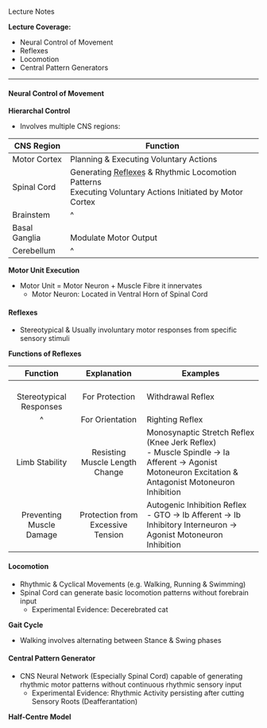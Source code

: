Lecture Notes

**Lecture Coverage:**
- Neural Control of Movement
- Reflexes
- Locomotion
- Central Pattern Generators

---
#### **Neural Control of Movement**
**Hierarchal Control**
- Involves multiple CNS regions:

| CNS Region    | Function                                                                                                                                                      |
| ------------- | ------------------------------------------------------------------------------------------------------------------------------------------------------------- |
| Motor Cortex  | Planning & Executing Voluntary Actions                                                                                                                        |
| Spinal Cord   | Generating <abbr Title="Stereotypical Motor Patterns">Reflexes</abbr> & Rhythmic Locomotion Patterns<br>Executing Voluntary Actions Initiated by Motor Cortex |
| Brainstem     | ^                                                                                                                                                             |
| Basal Ganglia | <br>Modulate Motor Output                                                                                                                                     |
| Cerebellum    | ^                                                                                                                                                             |

**Motor Unit Execution**
- Motor Unit = Motor Neuron + Muscle Fibre it innervates
	- Motor Neuron: Located in Ventral Horn of Spinal Cord


#### **Reflexes**
- Stereotypical & Usually involuntary motor responses from specific sensory stimuli

**Functions of Reflexes**

|          Function           |            Explanation            | Examples                                                                                                                                            |
| :-------------------------: | :-------------------------------: | --------------------------------------------------------------------------------------------------------------------------------------------------- |
| <br>Stereotypical Responses |          For Protection           | Withdrawal Reflex                                                                                                                                   |
|              ^              |          For Orientation          | Righting Reflex                                                                                                                                     |
|       Limb Stability        |  Resisting Muscle Length Change   | Monosynaptic Stretch Reflex (Knee Jerk Reflex)<br>- Muscle Spindle → Ia Afferent → Agonist Motoneuron Excitation & Antagonist Motoneuron Inhibition |
|  Preventing Muscle Damage   | Protection from Excessive Tension | Autogenic Inhibition Reflex<br>- GTO → Ib Afferent → Ib Inhibitory Interneuron → Agonist Motoneuron Inhibition                                      |


#### **Locomotion**
- Rhythmic & Cyclical Movements (e.g. Walking, Running & Swimming)
- Spinal Cord can generate basic locomotion patterns without forebrain input
	- Experimental Evidence: Decerebrated cat

**Gait Cycle**
- Walking involves alternating between Stance & Swing phases


#### **Central Pattern Generator**
- CNS Neural Network (Especially Spinal Cord) capable of generating rhythmic motor patterns without continuous rhythmic sensory input
	- Experimental Evidence: Rhythmic Activity persisting after cutting Sensory Roots (Deafferantation)

**Half-Centre Model**
